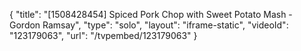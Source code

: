 {
    "title": "[1508428454] Spiced Pork Chop with Sweet Potato Mash - Gordon Ramsay",
    "type": "solo",
    "layout": "iframe-static",
    "videoId": "123179063",
    "url": "\/tvpembed\/123179063"
}
